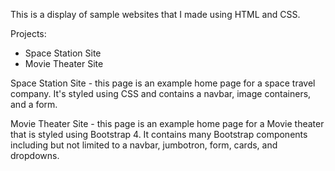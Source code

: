 This is a display of sample websites that I made using HTML and CSS.

Projects:
- Space Station Site
- Movie Theater Site

Space Station Site - this page is an example home page for a space travel company. It's styled using CSS and contains a navbar, image containers, and a form.

Movie Theater Site - this page is an example home page for a Movie theater that is styled using Bootstrap 4. It contains many Bootstrap components including but not limited to a navbar, jumbotron, form, cards, and
dropdowns.
